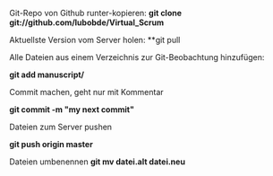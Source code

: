 Git-Repo von Github runter-kopieren:
**git clone git://github.com/lubobde/Virtual_Scrum**

Aktuellste Version vom Server holen:
**git pull 

Alle Dateien aus einem Verzeichnis zur Git-Beobachtung hinzufügen:

**git add manuscript/**

Commit machen, geht nur mit Kommentar

**git commit -m "my next commit"**

Dateien zum Server pushen

**git push origin master**

Dateien umbenennen
**git mv datei.alt datei.neu**
